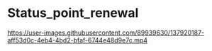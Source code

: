 # Status_point_renewal

https://user-images.githubusercontent.com/89939630/137920187-aff53d0c-4eb4-4bd2-bfaf-6744e48d9e7c.mp4

